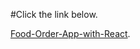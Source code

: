 #Click the link below.

[Food-Order-App-with-React](https://minimalistic-food-order-app.herokuapp.com/).
